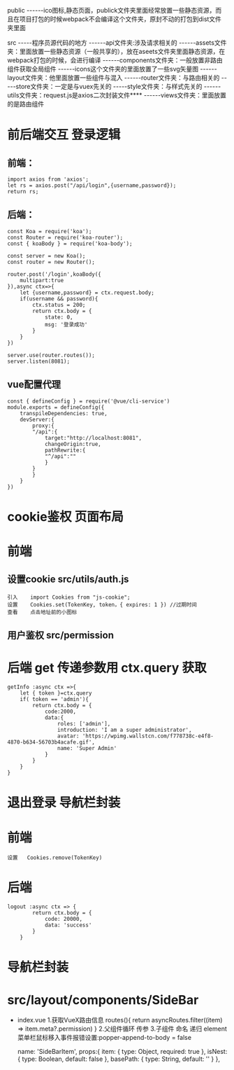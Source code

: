 public
     ------ico图标,静态页面，publick文件夹里面经常放置一些静态资源，而且在项目打包的时候webpack不会编译这个文件夹，原封不动的打包到dist文件夹里面

src
    -----程序员源代码的地方
    ------api文件夹:涉及请求相关的
    ------assets文件夹：里面放置一些静态资源（一般共享的），放在aseets文件夹里面静态资源，在webpack打包的时候，会进行编译
    ------components文件夹：一般放置非路由组件获取全局组件
    ------icons这个文件夹的里面放置了一些svg矢量图
    ------layout文件夹：他里面放置一些组件与混入
    ------router文件夹：与路由相关的
    -----store文件夹：一定是与vuex先关的
    -----style文件夹：与样式先关的
    ------utils文件夹：request.js是axios二次封装文件****
    ------views文件夹：里面放置的是路由组件


#  前后端交互 登录逻辑
## 前端：
    import axios from 'axios';
    let rs = axios.post("/api/login",{username,password});
    return rs;
## 后端：
    const Koa = require('koa');
    const Router = require('koa-router');
    const { koaBody } = require('koa-body');

    const server = new Koa();
    const router = new Router();

    router.post('/login',koaBody({
        multipart:true
    }),async ctx=>{
        let {username,password} = ctx.request.body;
        if(username && password){
            ctx.status = 200;
            return ctx.body = {
                state: 0,
                msg: '登录成功'
            }
        }
    })

    server.use(router.routes());
    server.listen(8081);
## vue配置代理
    const { defineConfig } = require('@vue/cli-service')
    module.exports = defineConfig({
        transpileDependencies: true,
        devServer:{
            proxy:{
            "/api":{
                target:"http://localhost:8081",
                changeOrigin:true,
                pathRewrite:{
                "^/api":""
                }
            }
            }
        }
    })

# cookie鉴权 页面布局
# 前端
## 设置cookie  src/utils/auth.js
    引入    import Cookies from "js-cookie";
    设置    Cookies.set(TokenKey, token，{ expires: 1 }) //过期时间
    查看    点击地址前的小图标
## 用户鉴权    src/permission

# 后端  get 传递参数用 ctx.query 获取
    getInfo :async ctx =>{
        let { token }=ctx.query
        if( token == 'admin'){
            return ctx.body = {
                code:2000,
                data:{
                    roles: ['admin'],
                    introduction: 'I am a super administrator',
                    avatar: 'https://wpimg.wallstcn.com/f778738c-e4f8-4870-b634-56703b4acafe.gif',
                    name: 'Super Admin'
                }
            }
        }
    }

# 退出登录 导航栏封装
# 前端
    设置   Cookies.remove(TokenKey)
# 后端 
    logout :async ctx => {
            return ctx.body = {
                code: 20000,
                data: 'success'
            }
        }

# 导航栏封装
# src/layout/components/SideBar
- index.vue 
    1.获取VueX路由信息
    routes(){
        return asyncRoutes.filter((item) => item.meta?.permission)
    }
    2.父组件循环 传参
     <SideBarItem v-for="route in routes" :key="route.path" :item="route" :base-path="route.path" />
    3.子组件 命名 递归 element菜单栏鼠标移入事件报错设置:popper-append-to-body = false
    <el-submenu :index="item.path" v-if="item?.children" :popper-append-to-body = false>
        <SideBarItem v-for="i in item.children" :item="i"/>
    </el-submenu>

    name: 'SideBarItem',
    props:{
        item: {
        type: Object,
        required: true
        },
        isNest: {
        type: Boolean,
        default: false
        },
        basePath: {
        type: String,
        default: ''
        }
    },